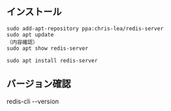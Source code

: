## インストール
```
sudo add-apt-repository ppa:chris-lea/redis-server
sudo apt update
（内容確認）
sudo apt show redis-server

sudo apt install redis-server
```

## バージョン確認
redis-cli --version


